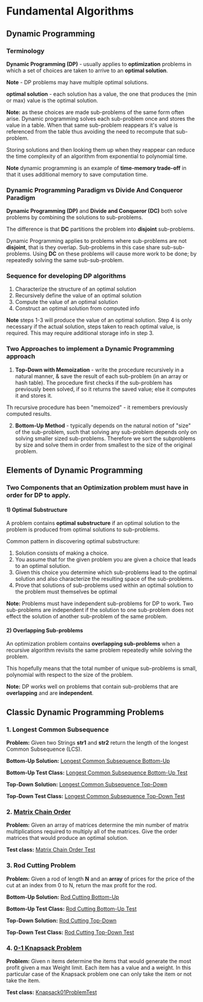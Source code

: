 # Fundamental Algorithms

## Dynamic Programming

### Terminology

**Dynamic Programming (DP)** - usually applies to **optimization** problems in which a set of choices are taken to 
arrive to an **optimal solution**. 

**Note** - DP problems may have multiple optimal solutions.

**optimal solution** - each solution has a value, the one that produces the (min or max) value is the optimal solution.

**Note:** as these choices are made sub-problems of the same form often arise. Dynamic programming solves each sub-problem
once and stores the value in a table. When that same sub-problem reappears it's value is referenced from the table thus
avoiding the need to recompute that sub-problem.

Storing solutions and then looking them up when they reappear can reduce the time complexity of an algorithm from exponential
to polynomial time.

**Note** dynamic programming is an example of **time-memory trade-off** in that it uses additional memory to save computation
time. 

### Dynamic Programming Paradigm vs Divide And Conqueror Paradigm

**Dynamic Programming (DP)** and **Divide and Conqueror (DC)** both solve problems by combining the solutions to sub-problems.

The difference is that **DC** partitions the problem into **disjoint** sub-problems.   

Dynamic Programming applies to problems where sub-problems are not **disjoint**, that is they overlap. Sub-problems
in this case share sub-sub-problems. Using **DC** on these problems will cause more work to be done; by repeatedly 
solving the same sub-sub-problem.

### Sequence for developing DP algorithms

1) Characterize the structure of an optimal solution
2) Recursively define the value of an optimal solution
3) Compute the value of an optimal solution
4) Construct an optimal solution from computed info

**Note** steps 1-3 will produce the value of an optimal solution. Step 4 is only necessary if the actual solution, steps
taken to reach optimal value, is required. This may require additional storage info in step 3.

### Two Approaches to implement a Dynamic Programming approach

1) **Top-Down with Memoization** - write the procedure recursively in a natural manner, & save the result of each 
sub-problem (in an array or hash table). The procedure first checks if the sub-problem has previously been solved, if so 
it returns the saved value; else it computes it and stores it. 

Th recursive procedure has been "memoized" - it remembers previously computed results.

2) **Bottom-Up Method** - typically depends on the natural notion of "size" of the sub-problem, such that solving any 
sub-problem depends only on solving smaller sized sub-problems. Therefore we sort the subproblems by size and solve them 
in order from smallest to the size of the original problem.  

## Elements of Dynamic Programming

### Two Components that an Optimization problem must have in order for DP to apply.

#### 1) Optimal Substructure
A problem contains **optimal substructure** if an optimal solution to the problem is produced from optimal solutions 
to sub-problems.

Common pattern in discovering optimal substructure:
1) Solution consists of making a choice.
2) You assume that for the given problem you are given a choice that leads to an optimal solution.
3) Given this choice you determine which sub-problems lead to the optimal solution and also characterize the resulting 
space of the sub-problems. 
4) Prove that solutions of sub-problems used within an optimal solution to the problem must themselves be optimal

**Note:** Problems must have independent sub-problems for DP to work. Two sub-problems are independent if the solution to one 
sub-problem does not effect the solution of another sub-problem of the same problem.  

#### 2) Overlapping Sub-problems

An optimization problem contains **overlapping sub-problems** when a recursive algorithm revisits the same problem 
repeatedly while solving the problem. 

This hopefully means that the total number of unique sub-problems is small, polynomial with respect to the size
of the problem.
 
**Note:** DP works well on problems that contain sub-problems that are **overlapping** and are **independent**. 

## Classic Dynamic Programming Problems

### 1. Longest Common Subsequence

**Problem:** Given two Strings **str1** and **str2** return the length of the longest Common Subsequence (LCS).

**Bottom-Up Solution:** [Longest Common Subsequence Bottom-Up](https://github.com/matthewddiaz/Algorithms/blob/master/src/com/matthewddiaz/algorithms/dynamicProgramming/LongestCommonSubsequenceBottomUp.java) 

**Bottom-Up Test Class:** [Longest Common Subsequence Bottom-Up Test](https://github.com/matthewddiaz/Algorithms/blob/master/test/com/matthewddiaz/algorithms/dynamicProgramming/LongestCommonSubsequenceBottomUpTest.java)


**Top-Down Solution:** [Longest Common Subsequence Top-Down](https://github.com/matthewddiaz/Algorithms/blob/master/src/com/matthewddiaz/algorithms/dynamicProgramming/LongestCommonSubsequenceTopDown.java) 

**Top-Down Test Class:** [Longest Common Subsequence Top-Down Test](https://github.com/matthewddiaz/Algorithms/blob/master/test/com/matthewddiaz/algorithms/dynamicProgramming/LongestCommonSubsequenceTopDownTest.java)



### 2. [Matrix Chain Order](https://github.com/matthewddiaz/Algorithms/blob/master/src/com/matthewddiaz/algorithms/dynamicProgramming/MatrixChainOrder.java)

**Problem:** Given an array of matrices determine the min number of matrix multiplications required to multiply
all of the matrices. Give the order matrices that would produce an optimal solution.

**Test class:** [Matrix Chain Order Test](https://github.com/matthewddiaz/Algorithms/blob/master/test/com/matthewddiaz/algorithms/dynamicProgramming/MatrixChainOrderTest.java)



### 3. Rod Cutting Problem 

**Problem:** Given a rod of length **N** and an **array** of prices for the price of the cut at an index from 0 to N,
return the max profit for the rod. 

**Bottom-Up Solution:** [Rod Cutting Bottom-Up](https://github.com/matthewddiaz/Algorithms/blob/master/src/com/matthewddiaz/algorithms/dynamicProgramming/RodCuttingProblemBottomUp.java) 

**Bottom-Up Test Class:** [Rod Cutting Bottom-Up Test](https://github.com/matthewddiaz/Algorithms/blob/master/test/com/matthewddiaz/algorithms/dynamicProgramming/RodCuttingProblemBottomUpTest.java)


**Top-Down Solution:** [Rod Cutting Top-Down](https://github.com/matthewddiaz/Algorithms/blob/master/src/com/matthewddiaz/algorithms/dynamicProgramming/RodCuttingProblemTopDown.java) 

**Top-Down Test Class:** [Rod Cutting Top-Down Test](https://github.com/matthewddiaz/Algorithms/blob/master/test/com/matthewddiaz/algorithms/dynamicProgramming/RodCuttingProblemTopDownTest.java)



### 4. [0-1 Knapsack Problem](https://github.com/matthewddiaz/Algorithms/blob/master/src/com/matthewddiaz/algorithms/dynamicProgramming/Knapsack01Problem.java)

**Problem:** Given n items determine the items that would generate the most profit given a max Weight limit. Each item 
has a value and a weight. In this particular case of the Knapsack problem one can only take the item or not take the item.

**Test class:** [Knapsack01ProblemTest](https://github.com/matthewddiaz/Algorithms/blob/master/test/com/matthewddiaz/algorithms/dynamicProgramming/Knapsack01ProblemTest.java)